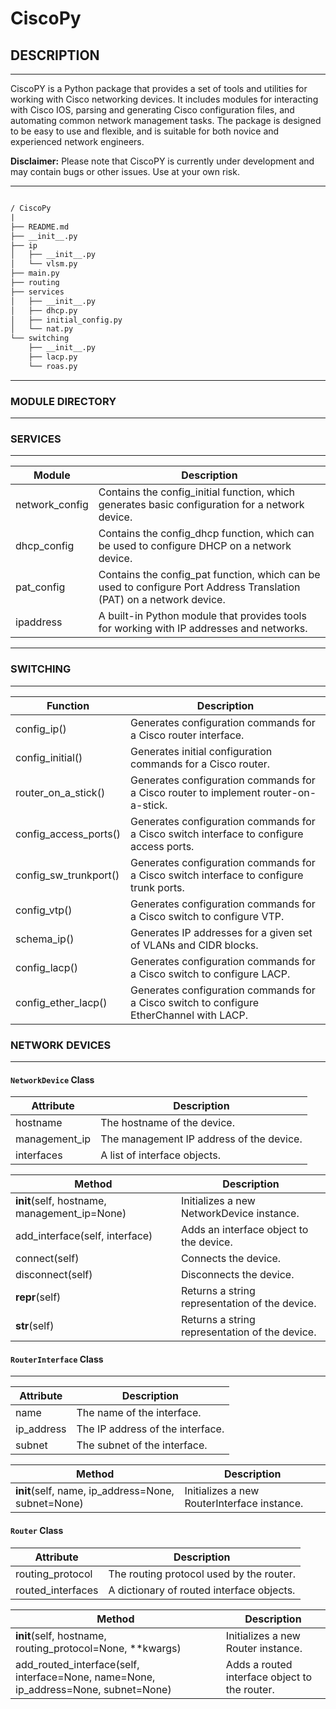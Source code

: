# __CiscoPy__

## __DESCRIPTION__
---
CiscoPY is a Python package that provides a set of tools and utilities for working with Cisco networking devices. It includes modules for interacting with Cisco IOS, parsing and generating Cisco configuration files, and automating common network management tasks. The package is designed to be easy to use and flexible, and is suitable for both novice and experienced network engineers.

**Disclaimer:** Please note that CiscoPY is currently under development and may contain bugs or other issues. Use at your own risk.

---


```txt

/ CiscoPy
|
├── README.md
├── __init__.py
├── ip
│   ├── __init__.py
│   └── vlsm.py
├── main.py
├── routing
├── services
│   ├── __init__.py
│   ├── dhcp.py
│   ├── initial_config.py
│   └── nat.py
└── switching
    ├── __init__.py 
    ├── lacp.py
    └── roas.py

```

---

### MODULE DIRECTORY

---

### SERVICES

---

| Module | Description |
| --- | --- |
| network_config | Contains the config_initial function, which generates basic configuration for a network device. |
| dhcp_config | Contains the config_dhcp function, which can be used to configure DHCP on a network device. |
| pat_config | Contains the config_pat function, which can be used to configure Port Address Translation (PAT) on a network device. |
| ipaddress | A built-in Python module that provides tools for working with IP addresses and networks. |

---

### SWITCHING

---

| Function | Description |
| --- | --- |
| config_ip() | Generates configuration commands for a Cisco router interface. |
| config_initial() | Generates initial configuration commands for a Cisco router. |
| router_on_a_stick() | Generates configuration commands for a Cisco router to implement router-on-a-stick. |
| config_access_ports() | Generates configuration commands for a Cisco switch interface to configure access ports. |
| config_sw_trunkport() | Generates configuration commands for a Cisco switch interface to configure trunk ports. |
| config_vtp() | Generates configuration commands for a Cisco switch to configure VTP. |
| schema_ip() | Generates IP addresses for a given set of VLANs and CIDR blocks. |
| config_lacp() | Generates configuration commands for a Cisco switch to configure LACP. |
| config_ether_lacp() | Generates configuration commands for a Cisco switch to configure EtherChannel with LACP. |

### __NETWORK DEVICES__

---

#### __`NetworkDevice` Class__

| Attribute | Description |
| --- | --- |
| hostname | The hostname of the device. |
| management_ip | The management IP address of the device. |
| interfaces | A list of interface objects. |

| Method | Description |
| --- | --- |
| __init__(self, hostname, management_ip=None) | Initializes a new NetworkDevice instance. |
| add_interface(self, interface) | Adds an interface object to the device. |
| connect(self) | Connects the device. |
| disconnect(self) | Disconnects the device. |
| __repr__(self) | Returns a string representation of the device. |
| __str__(self) | Returns a string representation of the device. |

#### __`RouterInterface` Class__

---

| Attribute | Description |
| --- | --- |
| name | The name of the interface. |
| ip_address | The IP address of the interface. |
| subnet | The subnet of the interface. |

| Method | Description |
| --- | --- |
| __init__(self, name, ip_address=None, subnet=None) | Initializes a new RouterInterface instance. |

#### __`Router` Class__

| Attribute | Description |
| --- | --- |
| routing_protocol | The routing protocol used by the router. |
| routed_interfaces | A dictionary of routed interface objects. |

| Method | Description |
| --- | --- |
| __init__(self, hostname, routing_protocol=None, **kwargs) | Initializes a new Router instance. |
| add_routed_interface(self, interface=None, name=None, ip_address=None, subnet=None) | Adds a routed interface object to the router. |